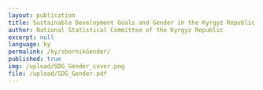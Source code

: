 ```yaml
---
layout: publication
title: Sustainable Development Goals and Gender in the Kyrgyz Republic
author: National Statistical Committee of the Kyrgyz Republic
excerpt: null
language: ky
permalink: /ky/sbornikGender/
published: true
img: /upload/SDG_Gender_cover.png
file: /upload/SDG_Gender.pdf
---
```

